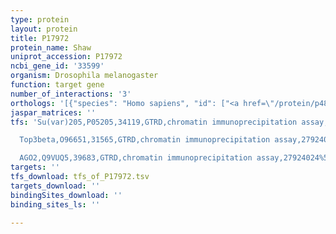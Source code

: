 ```yaml
---
type: protein
layout: protein
title: P17972
protein_name: Shaw
uniprot_accession: P17972
ncbi_gene_id: '33599'
organism: Drosophila melanogaster
function: target gene
number_of_interactions: '3'
orthologs: '[{"species": "Homo sapiens", "id": ["<a href=\"/protein/p48547\">P48547</a>", "<a href=\"/protein/q96pr1\">Q96PR1</a>", "<a href=\"/protein/q03721\">Q03721</a>"]}, {"species": "Danio rerio", "id": ["<a href=\"/protein/f1q4t7\">F1Q4T7</a>", "E1AZA4", "F8W3N9", "E0R7P6", "A5WUQ2"]}, {"species": "Mus musculus", "id": ["A0A1W2P796", "<a href=\"/protein/q8r1c0\">Q8R1C0</a>", "<a href=\"/protein/p15388\">P15388</a>"]}, {"species": "Rattus norvegicus", "id": ["<a href=\"/protein/p25122\">P25122</a>", "A0A0G2JTV8", "P22462"]}, {"species": "Caenorhabditis elegans", "id": ["G5EDK3", "<a href=\"/protein/g5eek7\">G5EEK7</a>"]}]'
jaspar_matrices: ''
tfs: 'Su(var)205,P05205,34119,GTRD,chromatin immunoprecipitation assay,27924024%5Buid%5D,No

  Top3beta,O96651,31565,GTRD,chromatin immunoprecipitation assay,27924024%5Buid%5D,No

  AGO2,Q9VUQ5,39683,GTRD,chromatin immunoprecipitation assay,27924024%5Buid%5D,No'
targets: ''
tfs_download: tfs_of_P17972.tsv
targets_download: ''
bindingSites_download: ''
binding_sites_ls: ''

---
```

